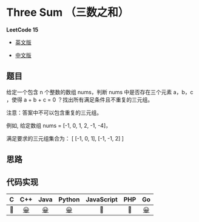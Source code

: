 # Three Sum （三数之和）
**LeetCode 15**

- [英文版](https://leetcode.com/problems/3sum/)

- [中文版](https://leetcode-cn.com/problems/3sum/)

## 题目
给定一个包含 n 个整数的数组 nums，判断 nums 中是否存在三个元素 a，b，c ，使得 a + b + c = 0 ？找出所有满足条件且不重复的三元组。

注意：答案中不可以包含重复的三元组。

例如, 给定数组 nums = [-1, 0, 1, 2, -1, -4]，

满足要求的三元组集合为：
[
  [-1, 0, 1],
  [-1, -1, 2]
]

## 思路

## 代码实现
| C | C++ | Java | Python | JavaScript | PHP | Go |
| :--: | :--: | :--: | :--: | :---: | :---: | :---: |
| 🤔 | [😀](ThreeSum.cpp) | [😀](ThreeSum.java) | [😀](ThreeSum.py) | 🤔 | 🤔 | [😀](three_sum.go) |
